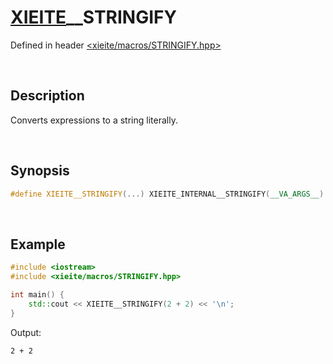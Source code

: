 # [XIEITE](../macros.md)\_\_STRINGIFY
Defined in header [<xieite/macros/STRINGIFY.hpp>](../../include/xieite/macros/STRINGIFY.hpp)

&nbsp;

## Description
Converts expressions to a string literally.

&nbsp;

## Synopsis
```cpp
#define XIEITE__STRINGIFY(...) XIEITE_INTERNAL__STRINGIFY(__VA_ARGS__)
```

&nbsp;

## Example
```cpp
#include <iostream>
#include <xieite/macros/STRINGIFY.hpp>

int main() {
    std::cout << XIEITE__STRINGIFY(2 + 2) << '\n';
}
```
Output:
```
2 + 2
```
